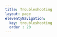 ```yaml
---
title: Troubleshooting
layout: page
eleventyNavigation:
  key: troubleshooting
  order : 20
---
```

